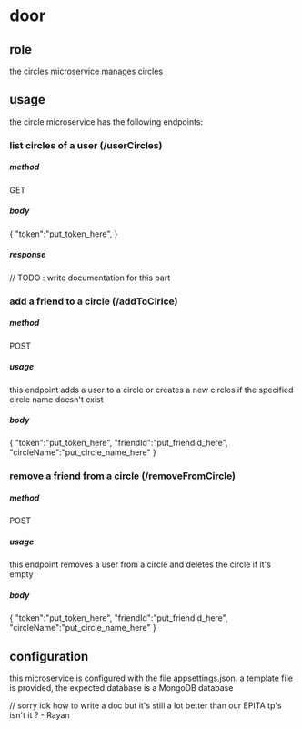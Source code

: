 # door

## role

the circles microservice manages circles

## usage

the circle microservice has the following endpoints:

### list circles of a user (/userCircles)

##### method

GET

##### body

{
  "token":"put_token_here",
}

##### response

// TODO : write documentation for this part

### add a friend to a circle (/addToCirlce)

##### method

POST

##### usage

this endpoint adds a user to a circle
or creates a new circles if the specified
circle name doesn't exist

##### body

{
  "token":"put_token_here",
  "friendId":"put_friendId_here",
  "circleName":"put_circle_name_here"
}

### remove a friend from a circle (/removeFromCircle)

##### method

POST

##### usage

this endpoint removes a user from a circle
and deletes the circle if it's empty

##### body

{
  "token":"put_token_here",
  "friendId":"put_friendId_here",
  "circleName":"put_circle_name_here"
}

## configuration

this microservice is configured with the file appsettings.json.
a template file is provided, the expected database is a MongoDB database


// sorry idk how to write a doc but it's still a lot better than our EPITA tp's isn't it ? - Rayan
